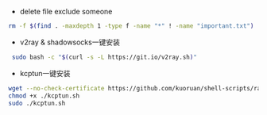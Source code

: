 - delete file exclude someone

```bash
rm -f $(find . -maxdepth 1 -type f -name "*" ! -name "important.txt")
```

- v2ray & shadowsocks一键安装

```bash
 sudo bash -c "$(curl -s -L https://git.io/v2ray.sh)"
```

- kcptun一键安装

```bash
wget --no-check-certificate https://github.com/kuoruan/shell-scripts/raw/master/kcptun/kcptun.sh
chmod +x ./kcptun.sh
sudo ./kcptun.sh
```